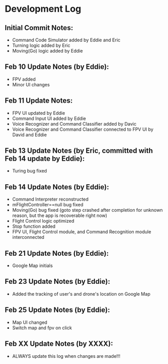 # Development Log

## Initial Commit Notes:
- Command Code Simulator added by Eddie and Eric
- Turning logic added by Eric
- Moving(Go) logic added by Eddie 

## Feb 10 Update Notes (by Eddie):
- FPV added
- Minor UI changes

## Feb 11 Update Notes:
- FPV UI updated by Eddie
- Command Input UI added by Eddie
- Voice Recognizer and Command Classifier added by Davic
- Voice Recognizer and Command Classifier connected to FPV UI by David and Eddie

## Feb 13 Update Notes (by Eric, committed with Feb 14 update by Eddie):
- Turing bug fixed

## Feb 14 Update Notes (by Eddie):
- Command Interpreter reconstructed
- mFlightController==null bug fixed
- Moving(Go) bug fixed (goto step crashed after completion for unknown reason, but the app is recoverable right now)
- Flight Control logic optimized
- Stop function added
- FPV UI, Flight Control module, and Command Recognition module interconnected

## Feb 21 Update Notes (by Eddie):
- Google Map initials

## Feb 23 Update Notes (by Eddie):
- Added the tracking of user's and drone's location on Google Map

## Feb 25 Update Notes (by Eddie):
- Map UI changed
- Switch map and fpv on click

## Feb XX Update Notes (by XXXX):
- ALWAYS update this log when changes are made!!!
